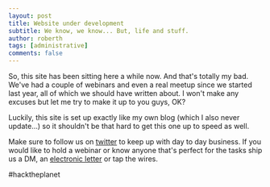 ```yaml
---
layout: post
title: Website under development
subtitle: We know, we know... But, life and stuff.
author: roberth
tags: [administrative]
comments: false
---
```


So, this site has been sitting here a while now. And that's totally my bad. We've had a couple of webinars and even a real meetup since we started last year, all of which we should have written about. I won't make any excuses but let me try to make it up to you guys, OK?

Luckily, this site is set up exactly like my own blog (which I also never update...) so it shouldn't be that hard to get this one up to speed as well. 

Make sure to follow us on [twitter](https://twitter.com/norwegianpug) to keep up with day to day business. If you would like to hold a webinar or know anyone that's perfect for the tasks ship us a DM, an [electronic letter](mailto:post@npug.no) or tap the wires.

#hacktheplanet
